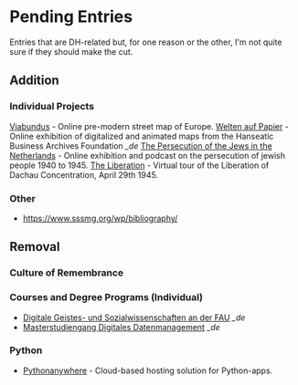 # Pending Entries

Entries that are DH-related but, for one reason or the other, I'm not quite sure if they should make the cut.

## Addition

### Individual Projects
[Viabundus](https://www.landesgeschichte.uni-goettingen.de/handelsstrassen/index.php) - Online pre-modern street map of Europe.
[Welten auf Papier](https://weltenaufpapier.de/) - Online exhibition of digitalized and animated maps from the Hanseatic Business Archives Foundation *_de*
[The Persecution of the Jews in the Netherlands](https://jodenvervolginginfotos.nl/english) - Online exhibition and podcast on the persecution of jewish people 1940 to 1945.
[The Liberation](https://diebefreiung.br.de/) - Virtual tour of the Liberation of Dachau Concentration, April 29th 1945.

### Other
- https://www.sssmg.org/wp/bibliography/

## Removal

### Culture of Remembrance

### Courses and Degree Programs (Individual)

- [Digitale Geistes- und Sozialwissenschaften an der FAU](https://www.izdigital.fau.de/) *_de*
- [Masterstudiengang Digitales Datenmanagement](https://www.ddm-master.de/) *_de*

### Python
- [Pythonanywhere](https://www.pythonanywhere.com/) - Cloud-based hosting solution for Python-apps.
